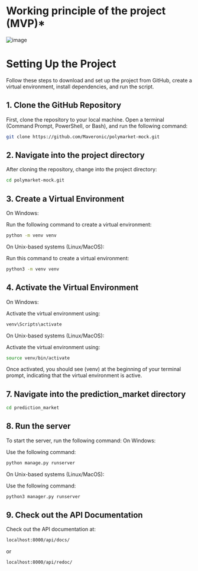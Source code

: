 # Working principle of the project (MVP)*

![image](https://github.com/user-attachments/assets/333a8091-cdad-41ab-bda0-d9ca2af9f5d4)


# Setting Up the Project

Follow these steps to download and set up the project from GitHub, create a virtual environment, install dependencies, and run the script.

## 1. Clone the GitHub Repository

First, clone the repository to your local machine. Open a terminal (Command Prompt, PowerShell, or Bash), and run the following command:

```bash
git clone https://github.com/Maveronic/polymarket-mock.git
```
## 2. Navigate into the project directory

After cloning the repository, change into the project directory:

```bash
cd polymarket-mock.git
```

## 3. Create a Virtual Environment

On Windows:

Run the following command to create a virtual environment:

```bash
python -m venv venv
```
On Unix-based systems (Linux/MacOS):

Run this command to create a virtual environment:

```bash
python3 -m venv venv
```

## 4. Activate the Virtual Environment
On Windows:

Activate the virtual environment using:

```bash
venv\Scripts\activate
```
On Unix-based systems (Linux/MacOS):

Activate the virtual environment using:

```bash
source venv/bin/activate
```

Once activated, you should see (venv) at the beginning of your terminal prompt, indicating that the virtual environment is active.

## 7. Navigate into the prediction_market directory
```bash
cd prediction_market
```

## 8. Run the server
To start the server, run the following command:
On Windows:

Use the following command:

```bash
python manage.py runserver
```

On Unix-based systems (Linux/MacOS):

Use the following command:

```bash
python3 manager.py runserver
```

## 9. Check out the API Documentation
Check out the API documentation at:
```bash
localhost:8000/api/docs/
```
or
```bash
localhost:8000/api/redoc/
```
